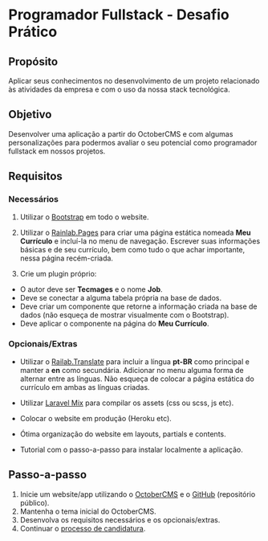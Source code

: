 # Programador Fullstack - Desafio Prático

## Propósito
Aplicar seus conhecimentos no desenvolvimento de um projeto relacionado às atividades da empresa e com o uso da nossa stack tecnológica.

## Objetivo
Desenvolver uma aplicação a partir do OctoberCMS e com algumas personalizações para podermos avaliar o seu potencial como programador fullstack em nossos projetos.

## Requisitos

### Necessários
1. Utilizar o [Bootstrap](https://getbootstrap.com/docs/4.6/getting-started/introduction/) em todo o website.

2. Utilizar o [Rainlab.Pages](https://octobercms.com/plugin/rainlab-pages) para criar uma página estática nomeada **Meu Currículo** e incluí-la no menu de navegação. Escrever suas informações básicas e de seu currículo, bem como tudo o que achar importante, nessa página recém-criada.

3. Crie um plugin próprio:
- O autor deve ser **Tecmages** e o nome **Job**.
- Deve se conectar a alguma tabela própria na base de dados.
- Deve criar um componente que retorne a informação criada na base de dados (não esqueça de mostrar visualmente com o Bootstrap).
- Deve aplicar o componente na página do **Meu Currículo**.

### Opcionais/Extras
- Utilizar o [Railab.Translate](https://octobercms.com/plugin/rainlab-translate) para incluir a língua **pt-BR** como principal e manter a **en** como secundária. Adicionar no menu alguma forma de alternar entre as línguas. Não esqueça de colocar a página estática do currículo em ambas as línguas criadas.

- Utilizar [Laravel Mix](https://laravel.com/docs/8.x/mix) para compilar os assets (css ou scss, js etc).

- Colocar o website em produção (Heroku etc).

- Ótima organização do website em layouts, partials e contents.

- Tutorial com o passo-a-passo para instalar localmente a aplicação.

## Passo-a-passo
1. Inicie um website/app utilizando o [OctoberCMS](https://octobercms.com/) e o [GitHub](https://github.com/) (repositório público).
2. Mantenha o tema inicial do OctoberCMS.
3. Desenvolva os requisitos necessários e os opcionais/extras.
4. Continuar o [processo de candidatura](README.MD).
